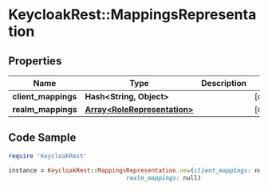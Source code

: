 # KeycloakRest::MappingsRepresentation

## Properties

Name | Type | Description | Notes
------------ | ------------- | ------------- | -------------
**client_mappings** | **Hash&lt;String, Object&gt;** |  | [optional] 
**realm_mappings** | [**Array&lt;RoleRepresentation&gt;**](RoleRepresentation.md) |  | [optional] 

## Code Sample

```ruby
require 'KeycloakRest'

instance = KeycloakRest::MappingsRepresentation.new(client_mappings: null,
                                 realm_mappings: null)
```


